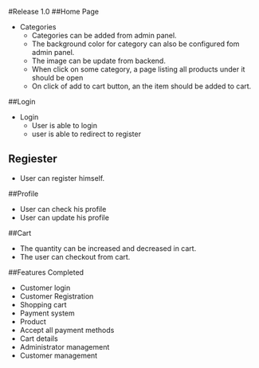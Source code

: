 #Release 1.0
##Home Page
* Categories  
    * Categories can be added from admin panel.
    * The background color for category can also be configured fom admin panel.
    * The image can be update from backend.
    * When click on some category, a page listing all products under it should be open
    * On click of add to cart button, an the item should be added to cart.

##Login
* Login 
    * User is able to login
    * user is able to redirect to register
    
## Regiester
*   User can register himself.

##Profile
* User can check his profile
 * User can update his profile
 
##Cart
* The quantity can be increased and decreased in cart.
* The user can checkout from cart. 


##Features Completed  

* Customer login
* Customer Registration
* Shopping cart
* Payment system
* Product
* Accept all payment methods
* Cart details
* Administrator management
* Customer management
